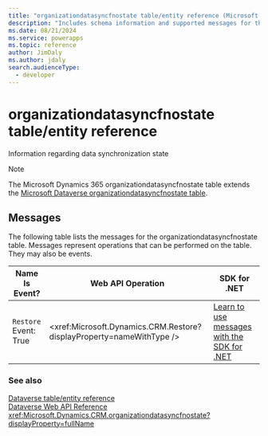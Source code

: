 ```yaml
---
title: "organizationdatasyncfnostate table/entity reference (Microsoft Dynamics 365)"
description: "Includes schema information and supported messages for the organizationdatasyncfnostate table/entity with Microsoft Dynamics 365."
ms.date: 08/21/2024
ms.service: powerapps
ms.topic: reference
author: JimDaly
ms.author: jdaly
search.audienceType: 
  - developer
---
```


# organizationdatasyncfnostate table/entity reference

Information regarding data synchronization state

> [!NOTE]
> The Microsoft Dynamics 365 organizationdatasyncfnostate table extends the [Microsoft Dataverse organizationdatasyncfnostate table](/power-apps/developer/data-platform/reference/entities/organizationdatasyncfnostate).


## Messages

The following table lists the messages for the organizationdatasyncfnostate table.
Messages represent operations that can be performed on the table. They may also be events.

| Name <br />Is Event? |Web API Operation |SDK for .NET |
| ---- | ----- |----- |
| `Restore`<br />Event: True |<xref:Microsoft.Dynamics.CRM.Restore?displayProperty=nameWithType /> |[Learn to use messages with the SDK for .NET](/power-apps/developer/data-platform/org-service/use-messages)|





### See also

[Dataverse table/entity reference](../about-entity-reference.md)  
[Dataverse Web API Reference](/power-apps/developer/data-platform/webapi/reference/about)   
<xref:Microsoft.Dynamics.CRM.organizationdatasyncfnostate?displayProperty=fullName>
